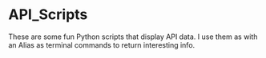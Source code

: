 # API_Scripts
These are some fun Python scripts that display API data. I use them as with an Alias as terminal commands to return interesting info.
